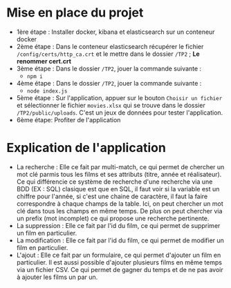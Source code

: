 # Mise en place du projet

 - 1ère étape : Installer docker, kibana et elasticsearch sur un conteneur docker
 - 2ème étape : Dans le conteneur elasticsearch récupérer le fichier `/config/certs/http_ca.crt` et le mettre dans le dossier `/TP2` ; **Le renommer cert.crt**
 - 3ème étape : Dans le dossier `/TP2`, jouer la commande suivante :
    - <code>npm i</code>
 - 4ème étape : Dans le dossier `/TP2`, jouer la commande suivante :
    - <code>node index.js</code>
 - 5ème étape : Sur l'application, appuer sur le bouton `Choisir un fichier` et sélectionner le fichier `movies.xlsx` qui se trouve dans le dossier `/TP2/public/uploads`. C'est un jeux de données pour tester l'application.
 - 6ème étape: Profiter de l'application

# Explication de l'application

 - La recherche : Elle ce fait par multi-match, ce qui permet de chercher un mot clé parmis tous les films et ses attributs (titre, année et réalisateur). Ce qui différencie ce système de recherche d'une recherche via une BDD (EX : SQL) clasique est que en SQL, il faut voir si la variable est un chiffre pour l'année, si c'est une chaine de caractère, il faut la faire correspondre à chaque champs de la table. Ici, on peut chercher un mot clé dans tous les champs en même temps. De plus on peut chercher via un prefix (mot incomplet) ce qui propose une recherche pertinente.
 - La suppression : Elle ce fait par l'id du film, ce qui permet de supprimer un film en particulier.
 - La modification : Elle ce fait par l'id du film, ce qui permet de modifier un film en particulier.
 - L'ajout : Elle ce fait par un formulaire, ce qui permet d'ajouter un film en particulier. Il est aussi possible d'ajouter plusieurs films en même temps via un fichier CSV. Ce qui permet de gagner du temps et de ne pas avoir à ajouter les films un par un.